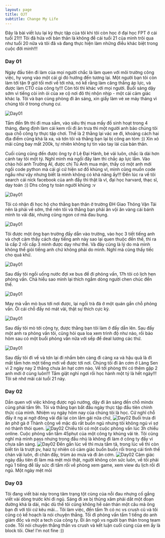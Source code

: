 ```yaml
---
layout: page
title: OJT
subtitle: Change My Life
---
```


Đây là bài viết lưu lại kỳ thực tập của tôi khi tôi còn học ở đại học FPT ở cái tuổi 21!!! Tôi đã hứa với bản thân là không để cái tuổi 21 của mình trôi qua như tuổi 20 nữa và tôi đã và đang thực hiện làm những điều khác biệt trong cuộc đời minh!!!

### Day 01

Ngày đầu tiên đi làm của mọi người chắc là làm quen với môi trường công việc, hy vọng vào một cái gì đó hướng đến tương lại. Một người bạn tôi còn làm tới tận 9 giờ tối mới về tới nhà, nó kể rằng làm căng thẳng áp lực, và được làm CTO của công ty!!! Còn tôi thì khác với mọi người. Buổi sáng dậy sớm vì tiếng còi inh ỏi của xe cộ nơi đô thị nhộn nhịp - một cái cảm giác khác lạ. Tôi và bạn cùng phòng đi ăn sáng, xin giấy làm vé xe máy tháng vì chúng tôi ở trong chung cư.

![Day01](/assets/img/day01-1.jpg)

Tầm đến 9h thì đi mua sắm, vào siêu thị mua mấy đồ sinh hoạt trong 4 tháng, đang định làm cái kem rồi đi ăn trưa thì một người anh bảo chúng tôi qua chỗ công ty thực tập chơi. Thế là 2 thằng lại vác xe đi, khoảng cách hai địa điểm cũng khá là xa, và tdn tôi và thằng bạn lại bị công an tóm :)) Xin xỏ mãi cũng bay mất 200k, tự nhiên không tự tin vào tay lái của bản thân.

Cuối cùng cũng đến được ông ty ở Lê Đại Hành, bé vãi luôn, chắc là dài hơn cánh tay tôi một tý. Nghĩ mình mà ngồi đây làm thì chắc áp lực lắm. Vào chào hỏi anh Trường AI, được chị Tú Anh mua mận, thấy có một anh mới ngồi code python mà cái gì cứ hiện sơ đồ khủng vl, mình cũng muốn code ngầu như vậy  nhưng biết là mình không có khả năng ấy!!! Đến lúc ra về tôi search cái nick facebook của anh đấy thì thật là vl, đại học harvard, thạc sĩ, dạy toán :)) Dhs công ty toàn người khủng :v

![Day01](/assets/img/day01-2.jpg)

Tôi có nhận đi học hộ cho thằng bạn thân ở trường ĐH Giao Thông Vận Tải nên là phải về sớm, thế nên tôi và thằng bạn phải ăn vội ăn vàng cái bánh mình to vãi đái, nhưng cũng ngon cơ mà đau bụng.

![Day01](/assets/img/day01-4.jpg)

Tôi được một ông bạn trường đấy dẫn vào trường, vào học 3 tiết tiếng anh và chợt cảm thấy cách dạy tiếng anh này sao lại quen thuộc đến thế, thì ra là cấp 2 rồi cấp 3 mình được dạy như thế. Và đây cũng là lý do mà mình không thể giỏi tiếng anh chứ không phải do mình. Nghĩ mà cũng thấy tiếc cho quá khứ.

![Day01](/assets/img/day01-3.jpg)

Sau đấy tôi ngồi uống nước đợi xe bus để đi phỏng vấn, 17h tôi có lịch hẹn phỏng vấn. Chả hiểu sao mình lại thích ngắm dòng người chen chúc đến thế. 

![Day01](/assets/img/day01-5.jpg)

May mà vẫn mò bus tới nơi được, lại ngồi trà đá ở một quán gần chỗ phỏng vấn. Ôi cái chỗ đấy nó mát vãi, thật sự thích cực kỳ.

![Day01](/assets/img/day01-6.jpg)

Sau đấy tôi mò tới công ty, được thằng bạn tôi làm ở đấy dẫn lên. Sau đấy một anh ra phỏng vấn tôi, cũng hỏi qua loa xem trình độ như nào, rồi bảo hôm sau có một buổi phỏng vấn nữa với sếp để deal lương các thứ.

![Day01](/assets/img/day01-7.jpg)

Sau đấy tôi đi về và tdn lại đi nhầm bên càng đi càng xa và hậu quả là đi mất tầm hơn một tiếng mới về được tới nơi. Chúng tôi đi ăn cơm ở Làng Sen vì 2 ngày nay 2 thằng chưa ăn hạt cơm nào. Về tới phòng thì có thêm gặp 2 anh mới ở cùng luôn!!! Tắm giặt nghỉ ngơi rồi học hành một tý là hết ngày!!! Tôi sẽ nhớ mãi cái tuổi 21 này.

### Day 02

Dần quen với việc không được ngủ nướng, dậy đi ăn sáng đến chỗ mindx cũng phải tầm 9h. Tôi và thằng bạn bắt đầu ngày thực tập đầu tiên chính thức của mình. Nhiệm vụ ngày hôm nay của chúng tôi là học. Cứ nghĩ chỗ đấy ít ng ai ngờ đông vãi đái lại còn lắm gái nữa chứ,
![Day02](/assets/img/day02-1.jpg)
Buổi trưa đi ăn phở gà ở Thành công về mặc dù rất buồn ngủ nhưng tôi không ngủ vì sợ nó thành thói quen.
![Day02](/assets/img/day02-2.jpg)
Chiều tôi có một cuộc phỏng vấn lúc 3h chiều online. Cuộc phỏng vấn tầm 45phut của một công ty khủng vãi tè. Tôi cũng nghĩ mà mình pass nhưng trong đầu nhủ là không đi làm ở công ty đấy vì chưa sẵn sàng.
![Day02](/assets/img/day02-4.png)
Đến gần lúc về thì mưa tầm tã, trong lúc về thì còn biết tin là trượt pv, haiz tự nhiên có cảm giác buồn buồn rồi trong cái tình thế chán vãi luôn, đi chân đấy, trùm áo mưa và đi ăn cơm.
![Day02](/assets/img/day02-3.jpg)
Cảm giác ngày đầu tiên đi làm mà mệt mỏi thật, người không còn sức luôn, về tôi phải ngủ 1 tiếng để lấy sức đi tắm rồi về phòng xem game, xem view du lịch rồi đi ngủ. Một ngày mệt mỏi

### Day 03

Tôi đang viết bài này trong tâm trạng tột cùng của nỗi đau nhưng cố gắng viết vài dòng trước khi đi ngủ. Sáng đi xe bị thủng xăm phải dắt một đoạn đường khá là dài, mặc dù thế tôi cũng không hề oán thán một câu mà ông bạn đi với tôi cứ kêu mãi...
Tôi làm việc, đến tầm 1h có nc vs crush cũ và tôi cũng có kế hoạch là nói chuyện thẳng.
Tối đi phỏng vấn tầm 1 tiếng do anh giám đốc và một a tech của công ty.
Đi ăn ngô vs người bạn thân trong team code.
Tối nói chuyện thẳng thắn vs crush và kết luận cuối cùng của em ấy là block tôi. Oke! I'm not fine :))
